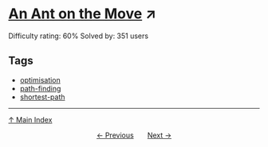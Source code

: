 # [An Ant on the Move](https://projecteuler.net/problem=460) ↗️

Difficulty rating: 60%
Solved by: 351 users
## Tags

- [optimisation](../tags/optimisation.md)
- [path-finding](../tags/path-finding.md)
- [shortest-path](../tags/shortest-path.md)



---

[↑ Main Index](../README.md)


<div align=center><a href='459.md'>← Previous</a> &nbsp;&nbsp; &nbsp;&nbsp;  <a href='461.md'>Next →</a></div>
